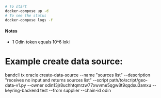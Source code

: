 ```bash
# To start
docker-compose up -d
# To see the status
docker-compose logs -f
```

#### Notes

* 1 Odin token equals 10^6 loki

# Example create data source:
bandcli tx oracle create-data-source --name "sources list" --description "receives no input and returns sources list" --script path/to/script/geo-data-v1.py --owner odin13jr8uchhtqmrzw77xwvme5qgw8t9qqdsu3amxu --keyring-backend test --from supplier --chain-id odin